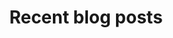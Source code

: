 ---
widget: pages
headless: true
title: Recent blog posts
weight: 2

content:
    count: 3

design:
    view: normal
    columns: '1'
    spacing:
        padding: ['30px', '0px', '40px', '0px']
    background:
      color: '#f7f7f7'
---